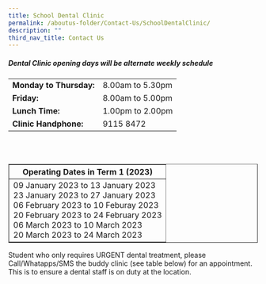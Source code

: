 ```yaml
---
title: School Dental Clinic
permalink: /aboutus-folder/Contact-Us/SchoolDentalClinic/
description: ""
third_nav_title: Contact Us
---
```

<h5> Dental Clinic opening days will be alternate weekly schedule</h5>

<table border="0">
	<tr>
		<td>
			<b>Monday to Thursday:</b>
		</td>
	  <td>
			8.00am to 5.30pm
		</td>
	</tr>
		<tr>
		<td>
			<b>Friday:</b>
		</td>
	  <td>
			8.00am to 5.00pm
		</td>
	</tr>
		<tr>
		<td>
			<b>Lunch Time:</b>
		</td>
	  <td>
			1.00pm to 2.00pm
		</td>
	</tr>
		<tr>
		<td>
			<b>Clinic Handphone:</b>
		</td>
	  <td>
			9115 8472
		</td>
	</tr>
	</table>
<br><br>
<table border="1">
	<tr>
		<th>
			<b>Operating Dates in Term 1 (2023)</b>
		</th>
	</tr>
	<tr>
		<td>
			09 January 2023 to 13 January 2023<br>
			23 January 2023 to 27 January 2023<br>
			06 February 2023 to 10 Feburay 2023<br>
			20 February 2023 to 24 February 2023<br>
			06 March 2023 to 10 March 2023<br>
			20 March 2023 to 24 March 2023<br>
		</td>
	</tr>
</table>

<p>Student who only requires URGENT dental treatment, please Call/Whatapps/SMS the buddy clinic (see table below) for an appointment. This is to ensure a dental staff is on duty at the location.</p>







